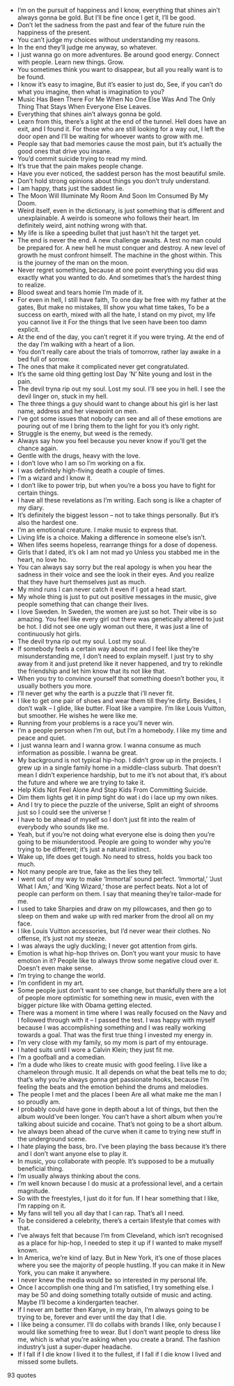  - I’m on the pursuit of happiness and I know, everything that shines ain’t always gonna be gold. But I’ll be fine once I get it, I’ll be good.
 - Don’t let the sadness from the past and fear of the future ruin the happiness of the present.
 - You can’t judge my choices without understanding my reasons.
 - In the end they’ll judge me anyway, so whatever.
 - I just wanna go on more adventures. Be around good energy. Connect with people. Learn new things. Grow.
 - You sometimes think you want to disappear, but all you really want is to be found.
 - I know it’s easy to imagine, But it’s easier to just do, See, if you can’t do what you imagine, then what is imagination to you?
 - Music Has Been There For Me When No One Else Was And The Only Thing That Stays When Everyone Else Leaves.
 - Everything that shines ain’t always gonna be gold.
 - Learn from this, there’s a light at the end of the tunnel. Hell does have an exit, and I found it. For those who are still looking for a way out, I left the door open and I’ll be waiting for whoever wants to grow with me.
 - People say that bad memories cause the most pain, but it’s actually the good ones that drive you insane.
 - You’d commit suicide trying to read my mind.
 - It’s true that the pain makes people change.
 - Have you ever noticed, the saddest person has the most beautiful smile.
 - Don’t hold strong opinions about things you don’t truly understand.
 - I am happy, thats just the saddest lie.
 - The Moon Will Illuminate My Room And Soon Im Consumed By My Doom.
 - Weird itself, even in the dictionary, is just something that is different and unexplainable. A weirdo is someone who follows their heart. Im definitely weird, aint nothing wrong with that.
 - My life is like a speeding bullet that just hasn’t hit the target yet.
 - The end is never the end. A new challenge awaits. A test no man could be prepared for. A new hell he must conquer and destroy. A new level of growth he must confront himself. The machine in the ghost within. This is the journey of the man on the moon.
 - Never regret something, because at one point everything you did was exactly what you wanted to do. And sometimes that’s the hardest thing to realize.
 - Blood sweat and tears homie I’m made of it.
 - For even in hell, I still have faith, To one day be free with my father at the gates, But make no mistakes, Ill show you what time takes, To be a success on earth, mixed with all the hate, I stand on my pivot, my life you cannot live it For the things that Ive seen have been too damn explicit.
 - At the end of the day, you can’t regret it if you were trying. At the end of the day I’m walking with a heart of a lion.
 - You don’t really care about the trials of tomorrow, rather lay awake in a bed full of sorrow.
 - The ones that make it complicated never get congratulated.
 - It’s the same old thing getting lost Day ‘N’ Nite young and lost in the pain.
 - The devil tryna rip out my soul. Lost my soul. I’ll see you in hell. I see the devil linger on, stuck in my hell.
 - The three things a guy should want to change about his girl is her last name, address and her viewpoint on men.
 - I’ve got some issues that nobody can see and all of these emotions are pouring out of me I bring them to the light for you it’s only right.
 - Struggle is the enemy, but weed is the remedy.
 - Always say how you feel because you never know if you’ll get the chance again.
 - Gentle with the drugs, heavy with the love.
 - I don’t love who I am so I’m working on a fix.
 - I was definitely high-fiving death a couple of times.
 - I’m a wizard and I know it.
 - I don’t like to power trip, but when you’re a boss you have to fight for certain things.
 - I have all these revelations as I’m writing. Each song is like a chapter of my diary.
 - It’s definitely the biggest lesson – not to take things personally. But it’s also the hardest one.
 - I’m an emotional creature. I make music to express that.
 - Living life is a choice. Making a difference in someone else’s isn’t.
 - When lifes seems hopeless, rearrange things for a dose of dopeness.
 - Girls that I dated, it’s ok I am not mad yo Unless you stabbed me in the heart, no love ho.
 - You can always say sorry but the real apology is when you hear the sadness in their voice and see the look in their eyes. And you realize that they have hurt themselves just as much.
 - My mind runs I can never catch it even if I got a head start.
 - My whole thing is just to put out positive messages in the music, give people something that can change their lives.
 - I love Sweden. In Sweden, the women are just so hot. Their vibe is so amazing. You feel like every girl out there was genetically altered to just be hot. I did not see one ugly woman out there, it was just a line of continuously hot girls.
 - The devil tryna rip out my soul. Lost my soul.
 - If somebody feels a certain way about me and I feel like they’re misunderstanding me, I don’t need to explain myself. I just try to shy away from it and just pretend like it never happened, and try to rekindle the friendship and let him know that its not like that.
 - When you try to convince yourself that something doesn’t bother you, it usually bothers you more.
 - I’ll never get why the earth is a puzzle that i’ll never fit.
 - I like to get one pair of shoes and wear them till they’re dirty. Besides, I don’t walk – I glide, like butter. Float like a vampire. I’m like Louis Vuitton, but smoother. He wishes he were like me.
 - Running from your problems is a race you’ll never win.
 - I’m a people person when I’m out, but I’m a homebody. I like my time and peace and quiet.
 - I just wanna learn and I wanna grow. I wanna consume as much information as possible. I wanna be great.
 - My background is not typical hip-hop. I didn’t grow up in the projects. I grew up in a single family home in a middle-class suburb. That doesn’t mean I didn’t experience hardship, but to me it’s not about that, it’s about the future and where we are trying to take it.
 - Help Kids Not Feel Alone And Stop Kids From Committing Suicide.
 - Dim them lights get it in pimp tight do wat i do i lace up my own nikes.
 - And I try to piece the puzzle of the universe, Split an eight of shrooms just so I could see the universe !
 - I have to be ahead of myself so I don’t just fit into the realm of everybody who sounds like me.
 - Yeah, but if you’re not doing what everyone else is doing then you’re going to be misunderstood. People are going to wonder why you’re trying to be different; it’s just a natural instinct.
 - Wake up, life does get tough. No need to stress, holds you back too much.
 - Not many people are true, fake as the lies they tell.
 - I went out of my way to make ‘Immortal’ sound perfect. ‘Immortal,’ ‘Just What I Am,’ and ‘King Wizard,’ those are perfect beats. Not a lot of people can perform on them. I say that meaning they’re tailor-made for me.
 - I used to take Sharpies and draw on my pillowcases, and then go to sleep on them and wake up with red marker from the drool all on my face.
 - I like Louis Vuitton accessories, but I’d never wear their clothes. No offense, it’s just not my steeze.
 - I was always the ugly duckling; I never got attention from girls.
 - Emotion is what hip-hop thrives on. Don’t you want your music to have emotion in it? People like to always throw some negative cloud over it. Doesn’t even make sense.
 - I’m trying to change the world.
 - I’m confident in my art.
 - Some people just don’t want to see change, but thankfully there are a lot of people more optimistic for something new in music, even with the bigger picture like with Obama getting elected.
 - There was a moment in time where I was really focused on the Navy and I followed through with it – I passed the test. I was happy with myself because I was accomplishing something and I was really working towards a goal. That was the first true thing I invested my energy in.
 - I’m very close with my family, so my mom is part of my entourage.
 - I hated suits until I wore a Calvin Klein; they just fit me.
 - I’m a goofball and a comedian.
 - I’m a dude who likes to create music with good feeling. I live like a chameleon through music. It all depends on what the beat tells me to do; that’s why you’re always gonna get passionate hooks, because I’m feeling the beats and the emotion behind the drums and melodies.
 - The people I met and the places I been Are all what make me the man I so proudly am.
 - I probably could have gone in depth about a lot of things, but then the album would’ve been longer. You can’t have a short album when you’re talking about suicide and cocaine. That’s not going to be a short album.
 - Ive always been ahead of the curve when it came to trying new stuff in the underground scene.
 - I hate playing the bass, bro. I’ve been playing the bass because it’s there and I don’t want anyone else to play it.
 - In music, you collaborate with people. It’s supposed to be a mutually beneficial thing.
 - I’m usually always thinking about the cons.
 - I’m well known because I do music at a professional level, and a certain magnitude.
 - So with the freestyles, I just do it for fun. If I hear something that I like, I’m rapping on it.
 - My fans will tell you all day that I can rap. That’s all I need.
 - To be considered a celebrity, there’s a certain lifestyle that comes with that.
 - I’ve always felt that because I’m from Cleveland, which isn’t recognised as a place for hip-hop, I needed to step it up if I wanted to make myself known.
 - In America, we’re kind of lazy. But in New York, it’s one of those places where you see the majority of people hustling. If you can make it in New York, you can make it anywhere.
 - I never knew the media would be so interested in my personal life.
 - Once I accomplish one thing and I’m satisfied, I try something else. I may be 50 and doing something totally outside of music and acting. Maybe I’ll become a kindergarten teacher.
 - If I never am better then Kanye, in my brain, I’m always going to be trying to be, forever and ever until the day that I die.
 - I like being a consumer. I’ll do collabs with brands I like, only because I would like something free to wear. But I don’t want people to dress like me, which is what you’re asking when you create a brand. The fashion industry’s just a super-duper headache.
 - If I fall if I die know I lived it to the fullest, if I fall if I die know I lived and missed some bullets.

93 quotes